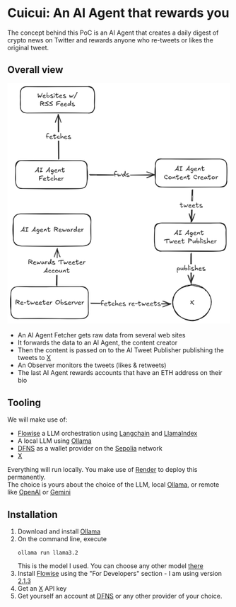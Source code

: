 # Cuicui: An AI Agent that rewards you

The concept behind this PoC is an AI Agent that creates a daily digest of crypto news on Twitter and rewards anyone who re-tweets or likes the original tweet.

## Overall view

![Cuicui Overview](images/arch.png)

- An AI Agent Fetcher gets raw data from several web sites
- It forwards the data to an AI Agent, the content creator
- Then the content is passed on to the AI Tweet Publisher publishing the tweets to [X](https://x.com/)
- An Observer monitors the tweets (likes & retweets)
- The last AI Agent rewards accounts that have an ETH address on their bio

## Tooling

We will make use of:

- [Flowise](https://flowiseai.com/) a LLM orchestration using [Langchain](https://www.langchain.com/) and [LlamaIndex](https://www.llamaindex.ai/)
- A local LLM using [Ollama](https://ollama.com/)
- [DFNS](https://www.dfns.co/) as a wallet provider on the [Sepolia](https://sepolia.etherscan.io/) network
- [X](https://developer.x.com/en)

Everything will run locally. You make use of [Render](https://render.com/) to deploy this permanently.  
The choice is yours about the choice of the LLM, local [Ollama](https://ollama.com/), or remote like [OpenAI](https://openai.com/) or [Gemini](https://gemini.google.com/app)

## Installation

1. Download and install [Ollama](https://ollama.com/download)
2. On the command line, execute 
    ```
    ollama run llama3.2
    ```
    This is the model I used. You can choose any other model [there](https://ollama.com/search)
3. Install [Flowise](https://docs.flowiseai.com/getting-started) using the "For Developers" section - I am using version [2.1.3](https://github.com/FlowiseAI/Flowise/releases/tag/flowise%402.1.3)
4. Get an [X](https://developer.x.com/en) API key
5. Get yourself an account at [DFNS](https://www.dfns.co/product/wallets-as-a-service) or any other provider of your choice.
